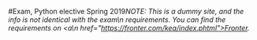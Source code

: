 #Exam, Python elective Spring 2019<em>NOTE: This is a dummy site, and the info is not identical with the exam\n                requirements. You can find the requirements on <a\n                    href="https://fronter.com/kea/index.phtml">Fronter</a>.</em>